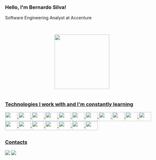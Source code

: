 <h3>Hello, I'm Bernardo Silva!</h3>
<p>Software Engineering Analyst at Accenture</p>

##

<div align="center">
  </br>
  <a href="https://github.com/b3ernardo">
  <img height="180em" src="https://github-readme-stats.vercel.app/api?username=b3ernardo&show_icons=true&theme=dark&include_all_commits=true&count_private=true"/>
</div>
<div style="display: inline_block"><br>
  <h3>Technologies I work with and I'm constantly learning</h3>
  <img align="center" height="30" width="40" src="https://cdn.jsdelivr.net/gh/devicons/devicon/icons/nextjs/nextjs-original.svg">
  <img align="center" height="30" width="40" src="https://cdn.jsdelivr.net/gh/devicons/devicon/icons/react/react-original.svg"">
  <img align="center" height="30" width="40" src="https://cdn.jsdelivr.net/gh/devicons/devicon/icons/materialui/materialui-original.svg">
  <img align="center" height="30" width="40" src="https://cdn.jsdelivr.net/gh/devicons/devicon/icons/javascript/javascript-original.svg">
  <img align="center" height="30" width="40" src="https://cdn.jsdelivr.net/gh/devicons/devicon/icons/typescript/typescript-original.svg">
  <img align="center" height="30" width="40" src="https://cdn.jsdelivr.net/gh/devicons/devicon@latest/icons/nestjs/nestjs-original.svg" />
  <img align="center" height="30" width="40" src="https://cdn.jsdelivr.net/gh/devicons/devicon@latest/icons/prisma/prisma-original.svg" />
  <img align="center" height="30" width="40" src="https://cdn.jsdelivr.net/gh/devicons/devicon@latest/icons/apachekafka/apachekafka-original-wordmark.svg" />
  <img align="center" height="30" width="40" src="https://cdn.jsdelivr.net/gh/devicons/devicon@latest/icons/socketio/socketio-original.svg" />
  <img align="center" height="30" width="40" src="https://cdn.jsdelivr.net/gh/devicons/devicon/icons/postgresql/postgresql-original.svg" />
  <img align="center" height="30" width="40" src="https://cdn.jsdelivr.net/gh/devicons/devicon@latest/icons/git/git-original-wordmark.svg" />
  <img align="center" height="30" width="40" src="https://cdn.jsdelivr.net/gh/devicons/devicon@latest/icons/azuredevops/azuredevops-original.svg" />
  <img align="center" height="30" width="40" src="https://cdn.jsdelivr.net/gh/devicons/devicon@latest/icons/docker/docker-original.svg" />
  <img align="center" height="30" width="40" src="https://cdn.jsdelivr.net/gh/devicons/devicon/icons/jest/jest-plain.svg">
  <img align="center" height="30" width="40" src="https://cdn.jsdelivr.net/gh/devicons/devicon@latest/icons/cypressio/cypressio-original.svg" />
  <img align="center" height="30" width="40" src="https://cdn.jsdelivr.net/gh/devicons/devicon/icons/c/c-original.svg">
  <img align="center" height="30" width="40" src="https://cdn.jsdelivr.net/gh/devicons/devicon/icons/cplusplus/cplusplus-original.svg">
  <img align="center" height="30" width="40" src="https://cdn.jsdelivr.net/gh/devicons/devicon@latest/icons/arduino/arduino-original-wordmark.svg" />
</div>
  
  ##
 
<div>
  <h3>Contacts</h3>
  <a href = "mailto:ybernardo2015@gmail.com"><img src="https://img.shields.io/badge/Gmail-D14836?style=for-the-badge&logo=gmail&logoColor=white"></a>
  <a href="https://www.linkedin.com/in/bernardo-de-souza-silva/" target="_blank"><img src="https://img.shields.io/badge/-LinkedIn-%230077B5?style=for-the-badge&logo=linkedin&logoColor=white" target="_blank"></a>   
</div>
